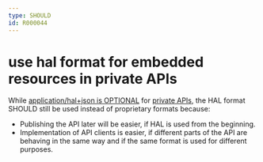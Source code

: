 ```yaml
---
type: SHOULD
id: R000044
---
```


# use hal format for embedded resources in private APIs

While [application/hal+json is OPTIONAL](../060_hypermedia/1010_must-implement-rest-maturity-level-2-for-private-apis.md)
for [private APIs](../../010_core-principles/30_api-scope.md), the HAL format SHOULD still be used instead of
proprietary formats because:

- Publishing the API later will be easier, if HAL is used from the beginning.
- Implementation of API clients is easier, if different parts of the API are behaving in the same way and if
  the same format is used for different purposes.
